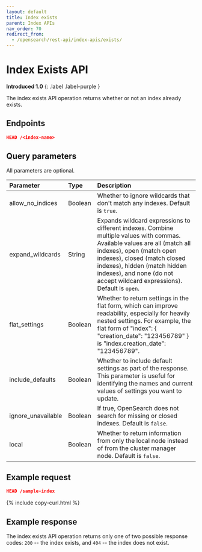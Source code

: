 ```yaml
---
layout: default
title: Index exists
parent: Index APIs
nav_order: 70
redirect_from:
  - /opensearch/rest-api/index-apis/exists/
---
```


# Index Exists API
**Introduced 1.0**
{: .label .label-purple }

The index exists API operation returns whether or not an index already exists.


## Endpoints

```json
HEAD /<index-name>
```

## Query parameters

All parameters are optional.

Parameter | Type | Description
:--- | :--- | :---
allow_no_indices | Boolean | Whether to ignore wildcards that don't match any indexes. Default is `true`.
expand_wildcards | String | Expands wildcard expressions to different indexes. Combine multiple values with commas. Available values are all (match all indexes), open (match open indexes), closed (match closed indexes), hidden (match hidden indexes), and none (do not accept wildcard expressions). Default is `open`.
flat_settings | Boolean | Whether to return settings in the flat form, which can improve readability, especially for heavily nested settings. For example, the flat form of "index": { "creation_date": "123456789" } is "index.creation_date": "123456789".
include_defaults | Boolean | Whether to include default settings as part of the response. This parameter is useful for identifying the names and current values of settings you want to update.
ignore_unavailable | Boolean | If true, OpenSearch does not search for missing or closed indexes. Default is `false`.
local | Boolean | Whether to return information from only the local node instead of from the cluster manager node. Default is `false`.


## Example request

```json
HEAD /sample-index
```
{% include copy-curl.html %}

## Example response

The index exists API operation returns only one of two possible response codes: `200` -- the index exists, and `404` -- the index does not exist.
